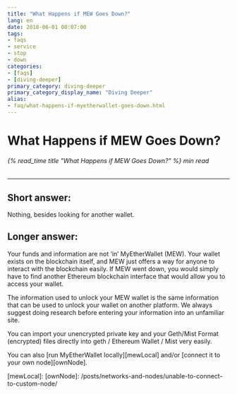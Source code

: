 ```yaml
---
title: "What Happens if MEW Goes Down?"
lang: en
date: 2018-06-01 00:07:00
tags:
- faqs
- service
- stop
- down
categories:
- [faqs]
- [diving-deeper]
primary_category: diving-deeper
primary_category_display_name: "Diving Deeper"
alias:
- faq/what-happens-if-myetherwallet-goes-down.html
---
```


# __What Happens if MEW Goes Down?__
###### {% read_time title "What Happens if MEW Goes Down?" %} min read
***

## __Short answer:__
Nothing, besides looking for another wallet.

## __Longer answer:__
Your funds and information are not ‘in’ MyEtherWallet (MEW). Your wallet exists on the blockchain itself, and MEW just offers a way for anyone to interact with the blockchain easily. If MEW went down, you would simply have to find another Ethereum blockchain interface that would allow you to access your wallet. 

The information used to unlock your MEW wallet is the same information that can be used to unlock your wallet on another platform. We always suggest doing research before entering your information into an unfamiliar site.

You can import your unencrypted private key and your Geth/Mist Format (encrypted) files directly into geth / Ethereum Wallet / Mist very easily.

You can also [run MyEtherWallet locally][mewLocal] and/or [connect it to your own node][ownNode].

[mewLocal]: 
[ownNode]: /posts/networks-and-nodes/unable-to-connect-to-custom-node/
